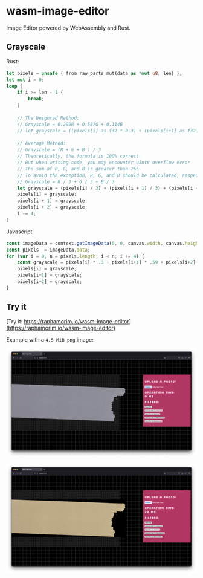# wasm-image-editor

Image Editor powered by WebAssembly and Rust.

## Grayscale

Rust:

```rust
let pixels = unsafe { from_raw_parts_mut(data as *mut u8, len) };
let mut i = 0;
loop {
    if i >= len - 1 {
        break;
    }

    // The Weighted Method:
    // Grayscale = 0.299R + 0.587G + 0.114B
    // let grayscale = ((pixels[i] as f32 * 0.3) + (pixels[i+1] as f32 * 0.59) + (pixels[i+2] as f32 * 0.11)) as u8;

    // Average Method:
    // Grayscale = (R + G + B ) / 3
    // Theoretically, the formula is 100% correct.
    // But when writing code, you may encounter uint8 overflow error
    // The sum of R, G, and B is greater than 255.
    // To avoid the exception, R, G, and B should be calculated, respectively.
    // Grayscale = R / 3 + G / 3 + B / 3
    let grayscale = (pixels[i] / 3) + (pixels[i + 1] / 3) + (pixels[i + 2] / 3);
    pixels[i] = grayscale;
    pixels[i + 1] = grayscale;
    pixels[i + 2] = grayscale;
    i += 4;
}
```

Javascript

```javascript
const imageData = context.getImageData(0, 0, canvas.width, canvas.height);
const pixels  = imageData.data;
for (var i = 0, n = pixels.length; i < n; i += 4) {
    const grayscale = pixels[i] * .3 + pixels[i+1] * .59 + pixels[i+2] * .11;
    pixels[i] = grayscale;
    pixels[i+1] = grayscale;
    pixels[i+2] = grayscale;
}
```

## Try it

[Try it: https://raphamorim.io/wasm-image-editor](https://raphamorim.io/wasm-image-editor)

Example with a `4.5 MiB png` image:

![demo 1](resources/demo-1.png)

![demo 2](resources/demo-2.png)
